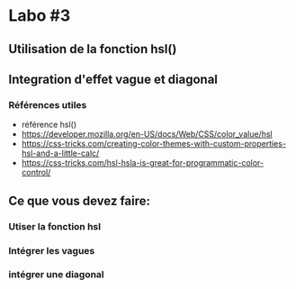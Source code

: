 # Labo #3
## Utilisation de la fonction hsl()
## Integration d'effet vague et diagonal

### Références utiles

- référence hsl()
 - https://developer.mozilla.org/en-US/docs/Web/CSS/color_value/hsl
 - https://css-tricks.com/creating-color-themes-with-custom-properties-hsl-and-a-little-calc/
 - https://css-tricks.com/hsl-hsla-is-great-for-programmatic-color-control/


## Ce que vous devez faire:

### Utiser la fonction hsl
### Intégrer les vagues
### intégrer une diagonal

    